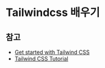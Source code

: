 # Tailwindcss 배우기


## 참고
- [Get started with Tailwind CSS](https://tailwindcss.com/docs/installation)
- [Tailwind CSS Tutorial](https://www.youtube.com/watch?v=bxmDnn7lrnk&list=PL4cUxeGkcC9gpXORlEHjc5bgnIi5HEGhw&index=1)